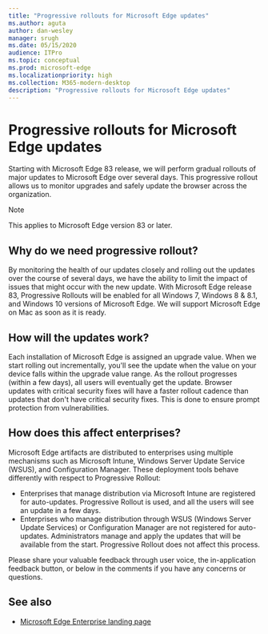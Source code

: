 ```yaml
---
title: "Progressive rollouts for Microsoft Edge updates"
ms.author: aguta
author: dan-wesley
manager: srugh
ms.date: 05/15/2020
audience: ITPro
ms.topic: conceptual
ms.prod: microsoft-edge
ms.localizationpriority: high
ms.collection: M365-modern-desktop
description: "Progressive rollouts for Microsoft Edge updates"
---
```


# Progressive rollouts for Microsoft Edge updates

Starting with Microsoft Edge 83 release, we will perform gradual rollouts of major updates to Microsoft Edge over several days. This progressive rollout allows us to monitor upgrades and safely update the browser across the organization.

> [!NOTE]
> This applies to Microsoft Edge version 83 or later.

## Why do we need progressive rollout?

By monitoring the health of our updates closely and rolling out the updates over the course of several days, we have the ability to limit the impact of issues that might occur with the new update. With Microsoft Edge release 83, Progressive Rollouts will be enabled for all Windows 7, Windows 8 & 8.1, and Windows 10 versions of Microsoft Edge. We will support Microsoft Edge on Mac as soon as it is ready.

## How will the updates work?

Each installation of Microsoft Edge is assigned an upgrade value. When we start rolling out incrementally, you'll see the update when the value on your device falls within the upgrade value range. As the rollout progresses (within a few days), all users will eventually get the update. Browser updates with critical security fixes will have a faster rollout cadence than updates that don't have critical security fixes. This is done to ensure prompt protection from vulnerabilities.

## How does this affect enterprises?

Microsoft Edge artifacts are distributed to enterprises using multiple mechanisms such as Microsoft Intune, Windows Server Update Service (WSUS), and Configuration Manager. These deployment tools behave differently with respect to Progressive Rollout:

- Enterprises that manage distribution via Microsoft Intune are registered for auto-updates. Progressive Rollout is used, and all the users will see an update in a few days.
- Enterprises who manage distribution through WSUS (Windows Server Update Services) or Configuration Manager are not registered for auto-updates. Administrators manage and apply the updates that will be available from the start. Progressive Rollout does not affect this process.

Please share your valuable feedback through user voice, the in-application feedback button, or below in the comments if you have any concerns or questions.

## See also

- [Microsoft Edge Enterprise landing page](https://aka.ms/EdgeEnterprise)
